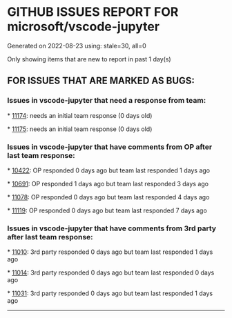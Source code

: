 
# GITHUB ISSUES REPORT FOR microsoft/vscode-jupyter


Generated on 2022-08-23 using: stale=30, all=0


Only showing items that are new to report in past 1 day(s)


## FOR ISSUES THAT ARE MARKED AS BUGS:


### Issues in vscode-jupyter that need a response from team:


\* [11174](https://github.com/microsoft/vscode-jupyter/issues/11174 "Extension activation failed [TypeError: s.notebooks.onDidChangeCellMetadata is not a function]"): needs an initial team response (0 days old)

\* [11175](https://github.com/microsoft/vscode-jupyter/issues/11175 "Dataframe display is not in monospaced font in interactive window"): needs an initial team response (0 days old)

### Issues in vscode-jupyter that have comments from OP after last team response:


\* [10422](https://github.com/microsoft/vscode-jupyter/issues/10422 "Alert box styling seems not to actually work"): OP responded 0 days ago but team last responded 1 days ago

\* [10691](https://github.com/microsoft/vscode-jupyter/issues/10691 "matplotlib vmin/vmax and norm simultaneously passed"): OP responded 1 days ago but team last responded 3 days ago

\* [11078](https://github.com/microsoft/vscode-jupyter/issues/11078 "Unknown kernel shown in jupyter notebook kernel selection part"): OP responded 0 days ago but team last responded 4 days ago

\* [11119](https://github.com/microsoft/vscode-jupyter/issues/11119 "Can not detect remote jupyter kernel when connected to remote jupyter server after upgrade vscode to 1.70.0"): OP responded 0 days ago but team last responded 7 days ago

### Issues in vscode-jupyter that have comments from 3rd party after last team response:


\* [11010](https://github.com/microsoft/vscode-jupyter/issues/11010 "Jupyter server restarts when the `ipynb` file is renamed"): 3rd party responded 0 days ago but team last responded 1 days ago

\* [11014](https://github.com/microsoft/vscode-jupyter/issues/11014 "Progress Bar not showing up"): 3rd party responded 0 days ago but team last responded 0 days ago

\* [11031](https://github.com/microsoft/vscode-jupyter/issues/11031 "VS Code crashes when running a cell that produces a lot of output"): 3rd party responded 0 days ago but team last responded 1 days ago

---
